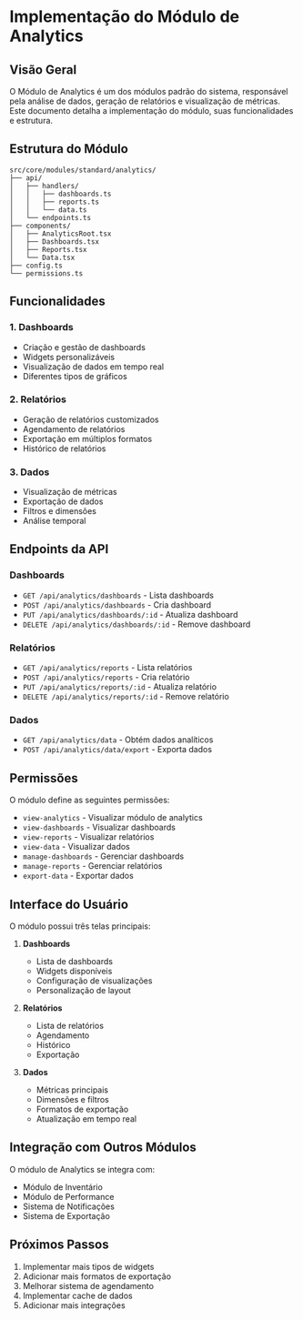 # Implementação do Módulo de Analytics

## Visão Geral

O Módulo de Analytics é um dos módulos padrão do sistema, responsável pela análise de dados, geração de relatórios e visualização de métricas. Este documento detalha a implementação do módulo, suas funcionalidades e estrutura.

## Estrutura do Módulo

```
src/core/modules/standard/analytics/
├── api/
│   ├── handlers/
│   │   ├── dashboards.ts
│   │   ├── reports.ts
│   │   └── data.ts
│   └── endpoints.ts
├── components/
│   ├── AnalyticsRoot.tsx
│   ├── Dashboards.tsx
│   ├── Reports.tsx
│   └── Data.tsx
├── config.ts
└── permissions.ts
```

## Funcionalidades

### 1. Dashboards
- Criação e gestão de dashboards
- Widgets personalizáveis
- Visualização de dados em tempo real
- Diferentes tipos de gráficos

### 2. Relatórios
- Geração de relatórios customizados
- Agendamento de relatórios
- Exportação em múltiplos formatos
- Histórico de relatórios

### 3. Dados
- Visualização de métricas
- Exportação de dados
- Filtros e dimensões
- Análise temporal

## Endpoints da API

### Dashboards
- `GET /api/analytics/dashboards` - Lista dashboards
- `POST /api/analytics/dashboards` - Cria dashboard
- `PUT /api/analytics/dashboards/:id` - Atualiza dashboard
- `DELETE /api/analytics/dashboards/:id` - Remove dashboard

### Relatórios
- `GET /api/analytics/reports` - Lista relatórios
- `POST /api/analytics/reports` - Cria relatório
- `PUT /api/analytics/reports/:id` - Atualiza relatório
- `DELETE /api/analytics/reports/:id` - Remove relatório

### Dados
- `GET /api/analytics/data` - Obtém dados analíticos
- `POST /api/analytics/data/export` - Exporta dados

## Permissões

O módulo define as seguintes permissões:
- `view-analytics` - Visualizar módulo de analytics
- `view-dashboards` - Visualizar dashboards
- `view-reports` - Visualizar relatórios
- `view-data` - Visualizar dados
- `manage-dashboards` - Gerenciar dashboards
- `manage-reports` - Gerenciar relatórios
- `export-data` - Exportar dados

## Interface do Usuário

O módulo possui três telas principais:

1. **Dashboards**
   - Lista de dashboards
   - Widgets disponíveis
   - Configuração de visualizações
   - Personalização de layout

2. **Relatórios**
   - Lista de relatórios
   - Agendamento
   - Histórico
   - Exportação

3. **Dados**
   - Métricas principais
   - Dimensões e filtros
   - Formatos de exportação
   - Atualização em tempo real

## Integração com Outros Módulos

O módulo de Analytics se integra com:
- Módulo de Inventário
- Módulo de Performance
- Sistema de Notificações
- Sistema de Exportação

## Próximos Passos

1. Implementar mais tipos de widgets
2. Adicionar mais formatos de exportação
3. Melhorar sistema de agendamento
4. Implementar cache de dados
5. Adicionar mais integrações 